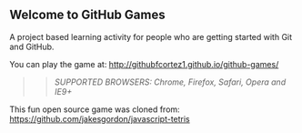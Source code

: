 ## Welcome to GitHub Games

A project based learning activity for people who are getting started with Git and GitHub.

You can play the game at: http://githubfcortez1.github.io/github-games/

>> _*SUPPORTED BROWSERS*: Chrome, Firefox, Safari, Opera and IE9+_

This fun open source game was cloned from: https://github.com/jakesgordon/javascript-tetris
